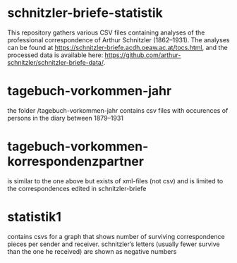 # schnitzler-briefe-statistik
This repository gathers various CSV files containing analyses of the professional correspondence of Arthur Schnitzler (1862–1931). The analyses can be found at https://schnitzler-briefe.acdh.oeaw.ac.at/tocs.html, and the processed data is available here: https://github.com/arthur-schnitzler/schnitzler-briefe-data/.

# tagebuch-vorkommen-jahr
the folder /tagebuch-vorkommen-jahr contains csv files with occurences of persons in the diary between 1879–1931

# tagebuch-vorkommen-korrespondenzpartner
is similar to the one above but exists of xml-files (not csv) and is limited to the correspondences edited in schnitzler-briefe

# statistik1
contains csvs for a graph that shows number of surviving correspondence pieces per sender and receiver. schnitzler’s letters (usually fewer survive than the one he received) are shown as negative numbers

